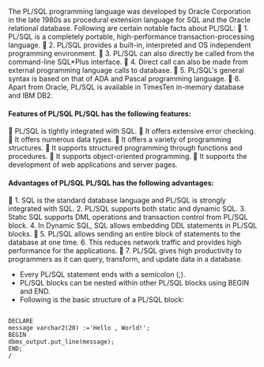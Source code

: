 The PL/SQL programming language was developed by Oracle Corporation in the late 1980s as procedural extension language for SQL and the Oracle relational database. Following are certain notable facts about PL/SQL: 
 1. PL/SQL is a completely portable, high-performance transaction-processing language. 
 2. PL/SQL provides a built-in, interpreted and OS independent programming environment. 
 3. PL/SQL can also directly be called from the command-line SQL*Plus interface. 
 4. Direct call can also be made from external programming language calls to database. 
 5. PL/SQL's general syntax is based on that of ADA and Pascal programming language. 
 6. Apart from Oracle, PL/SQL is available in TimesTen in-memory database and IBM DB2. 
#### Features of PL/SQL PL/SQL has the following features: 
 PL/SQL is tightly integrated with SQL. 
 It offers extensive error checking. 
 It offers numerous data types. 
 It offers a variety of programming structures. 
 It supports structured programming through functions and procedures. 
 It supports object-oriented programming. 
 It supports the development of web applications and server pages. 
#### Advantages of PL/SQL PL/SQL has the following advantages: 
 1. SQL is the standard database language and PL/SQL is strongly integrated with SQL. 
   2. PL/SQL supports both static and dynamic SQL. 
   3. Static SQL supports DML operations and transaction control from PL/SQL block. 
   4. In Dynamic SQL, SQL allows embedding DDL statements in PL/SQL blocks. 
 5. PL/SQL allows sending an entire block of statements to the database at one time. 
   6. This reduces network traffic and provides high performance for the applications. 
 7. PL/SQL gives high productivity to programmers as it can query, transform, and update data in a database. 

* Every PL/SQL statement ends with a semicolon (;).
* PL/SQL blocks can be nested within other PL/SQL blocks using BEGIN and END.
* Following is the basic structure of a PL/SQL block:

~~~

DECLARE
message varchar2(20) :='Hello , World!';
BEGIN
dbms_output.put_line(message);
END;
/
~~~
